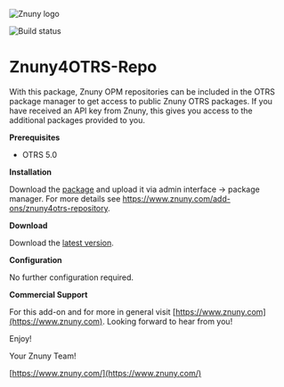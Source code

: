 ![Znuny logo](https://www.znuny.com/assets/images/logo_small.png)


![Build status](https://badge.proxy.znuny.com/Znuny4OTRS-Repo/master)

Znuny4OTRS-Repo
=================
With this package, Znuny OPM repositories can be included in the OTRS package manager to get access to public Znuny OTRS packages. If you have received an API key from Znuny, this gives you access to the additional packages provided to you.

**Prerequisites**

- OTRS 5.0

**Installation**

Download the [package](https://addons.znuny.com/api/addon_repos/public/615/latest) and upload it via admin interface -> package manager. For more details see https://www.znuny.com/add-ons/znuny4otrs-repository.

**Download**

Download the [latest version](https://addons.znuny.com/api/addon_repos/public/615/latest).

**Configuration**

No further configuration required.

**Commercial Support**

For this add-on and for more in general visit [https://www.znuny.com](https://www.znuny.com). Looking forward to hear from you!

Enjoy!

Your Znuny Team!

[https://www.znuny.com/](https://www.znuny.com/)
